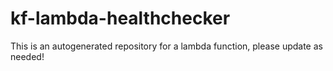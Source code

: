 # kf-lambda-healthchecker

This is an autogenerated repository for a lambda function, please update
as needed!
